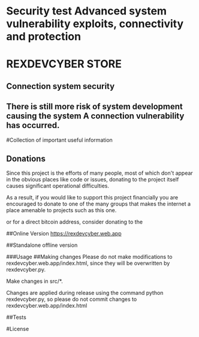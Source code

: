 
<H1>Security test Advanced system vulnerability exploits, connectivity and protection</H1>

<H1>REXDEVCYBER STORE </H1>

<H2>Connection system security</H2>
<H2>There is still more risk of system development causing the system A connection vulnerability has occurred.</H2>

#Collection of important useful information

## Donations
Since this project is the efforts of many people, most of which don't appear in
the obvious places like code or issues, donating to the project itself causes
significant operational difficulties.

As a result, if you would like to support this project financially you are
encouraged to donate to one of the many groups that makes the internet a place
amenable to projects such as this one.

or for a direct bitcoin address, consider donating to the



##Online Version https://rexdevcyber.web.app

##Standalone offline version

###Usage
##Making changes
Please do not make modifications to rexdevcyber.web.app/index.html, since they will be overwritten by rexdevcyber.py.

 Make changes in src/*.

Changes are applied during release using the command python rexdevcyber.py, so please do not commit changes to rexdevcyber.web.app/index.html

##Tests


#License
